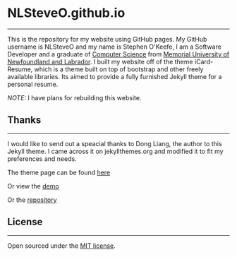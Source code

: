# NLSteveO.github.io
-------
This is the repository for my website using GitHub pages. My GitHub username is NLSteveO and my name is Stephen O'Keefe, I am a Software Developer and a graduate of [Computer Science](http://www.mun.ca/computerscience/) from [Memorial University of Newfoundland and Labrador](http://www.mun.ca/). I built my website off of the theme iCard-Resume, which is a theme built on top of bootstrap and other freely available libraries. Its aimed to provide a fully furnished Jekyll theme for a personal resume.

*NOTE:* I have plans for rebuilding this website.

## Thanks
-------
I would like to send out a speacial thanks to Dong Liang, the author to this Jekyll theme. I came across it on jekyllthemes.org and modified it to fit my preferences and needs.

The theme page can be found [here](http://jekyllthemes.org/themes/icard-resume/)

Or view the [demo](http://ddbullfrog.com/iCard-Resume/)

Or the [repository](https://github.com/ddbullfrog/iCard-Resume)

## License
-------
Open sourced under the [MIT license](LICENSE.md).
